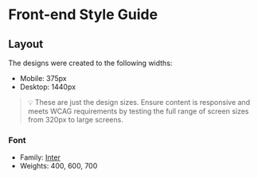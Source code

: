 # Front-end Style Guide

## Layout

The designs were created to the following widths:

- Mobile: 375px
- Desktop: 1440px

> 💡 These are just the design sizes. Ensure content is responsive and meets WCAG requirements by testing the full range of screen sizes from 320px to large screens.


### Font

- Family: [Inter](https://fonts.google.com/specimen/Inter)
- Weights: 400, 600, 700
